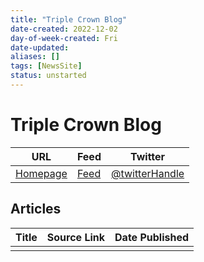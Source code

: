 ```yaml
---
title: "Triple Crown Blog"
date-created: 2022-12-02
day-of-week-created: Fri
date-updated: 
aliases: []
tags: [NewsSite]
status: unstarted
---
```


# Triple Crown Blog

| URL          | Feed     | Twitter                                |
| ------------ | -------- | -------------------------------------- |
| [Homepage]() | [Feed]() | [@twitterHandle](https://twitter.com/) | 


## Articles
| Title | Source Link | Date Published |
| ----- | ----------- | -------------- |
|       |             |                |


